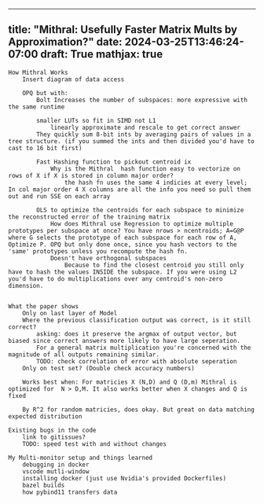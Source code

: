 
---
title: "Mithral: Usefully Faster Matrix Mults by Approximation?"
date: 2024-03-25T13:46:24-07:00
draft: True
mathjax: true
---

	How Mithral Works
		Insert diagram of data access

		OPQ but with:
			Bolt Increases the number of subspaces: more expressive with the same runtime

			smaller LUTs so fit in SIMD not L1
				linearly approximate and rescale to get correct answer
			They quickly sum 8-bit ints by averaging pairs of values in a tree structure. (if you summed the ints and then divided you'd have to cast to 16 bit first)

			Fast Hashing function to pickout centroid ix
				Why is the Mithral  hash function easy to vectorize on rows of X if X is stored in column major order?
					the hash fn uses the same 4 indicies at every level; In col major order 4 X columns are all the info you need so pull them out and run SSE on each array

			OLS to optimize the centroids for each subspace to minimize the reconstructed error of the training matrix
				How does Mithral use Regression to optimize multiple prototypes per subspace at once? You have nrows > ncentroids; A=G@P where G selects the prototype of each subspace for each row of A, Optimize P. OPQ but only done once, since you hash vectors to the 'same' prototypes unless you recompute the hash fn.
				Doesn't have orthogonal subspaces
					Because to find the closest centroid you still only have to hash the values INSIDE the subspace. If you were using L2 you'd have to do multiplications over any centroid's non-zero dimension.


	What the paper shows
		Only on last layer of Model
		Where the previous classification output was correct, is it still correct?
			asking: does it preserve the argmax of output vector, but biased since correct answers more likely to have large seperation.
			For a general matrix multiplication you're concerned with the magnitude of all outputs remaining similar.
			TODO: check correlation of error with absolute seperation
		Only on test set? (Double check accuracy numbers)

		Works best when: For matricies X (N,D) and Q (D,m) Mithral is optimized for  N > D,M. It also works better when X changes and Q is fixed

		By R^2 for random matricies, does okay. But great on data matching expected distribution

	Existing bugs in the code
		link to gitissues?
		TODO: speed test with and without changes

	My Multi-monitor setup and things learned
		debugging in docker
		vscode mutli-window
		installing docker (just use Nvidia's provided Dockerfiles)
		bazel builds
		how pybind11 transfers data
